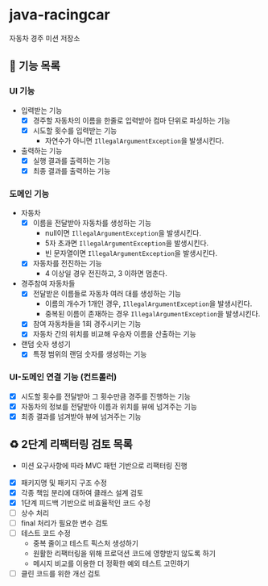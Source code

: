 # java-racingcar

자동차 경주 미션 저장소

## 📝 기능 목록

### UI 기능

- 입력받는 기능
    - [x] 경주할 자동차의 이름을 한줄로 입력받아 컴마 단위로 파싱하는 기능
    - [x] 시도할 횟수를 입력받는 기능
        - 자연수가 아니면 `IllegalArgumentException`을 발생시킨다.
- 출력하는 기능
    - [x] 실행 결과를 출력하는 기능
    - [x] 최종 결과를 출력하는 기능

### 도메인 기능

- 자동차
    - [x] 이름을 전달받아 자동차를 생성하는 기능
        - null이면 `IllegalArgumentException`을 발생시킨다.
        - 5자 초과면 `IllegalArgumentException`을 발생시킨다.
        - 빈 문자열이면 `IllegalArgumentException`을 발생시킨다.
    - [x] 자동차를 전진하는 기능
        - 4 이상일 경우 전진하고, 3 이하면 멈춘다.
- 경주참여 자동차들
    - [x] 전달받은 이름들로 자동차 여러 대를 생성하는 기능
        - 이름의 개수가 1개인 경우, `IllegalArgumentException`을 발생시킨다.
        - 중복된 이름이 존재하는 경우 `IllegalArgumentException`을 발생시킨다.
    - [x] 참여 자동차들을 1회 경주시키는 기능
    - [x] 자동차 간의 위치를 비교해 우승자 이름을 산출하는 기능
- 랜덤 숫자 생성기
    - [x] 특정 범위의 랜덤 숫자를 생성하는 기능

### UI-도메인 연결 기능 (컨트롤러)

- [x] 시도할 횟수를 전달받아 그 횟수만큼 경주를 진행하는 기능
- [x] 자동차의 정보를 전달받아 이름과 위치를 뷰에 넘겨주는 기능
- [x] 최종 결과를 넘겨받아 뷰에 넘겨주는 기능

## ♻️ 2단계 리팩터링 검토 목록

- 미션 요구사항에 따라 MVC 패턴 기반으로 리팩터링 진행
- [x] 패키지명 및 패키지 구조 수정
- [x] 각종 책임 분리에 대하여 클래스 설계 검토
- [x] 1단계 피드백 기반으로 비효율적인 코드 수정
- [ ] 상수 처리
- [ ] final 처리가 필요한 변수 검토
- [ ] 테스트 코드 수정
    - 중복 줄이고 테스트 픽스처 생성하기
    - 원활한 리팩터링을 위해 프로덕션 코드에 영향받지 않도록 하기
    - 메시지 비교를 이용한 더 정확한 예외 테스트 고민하기
- [ ] 클린 코드를 위한 개선 검토
